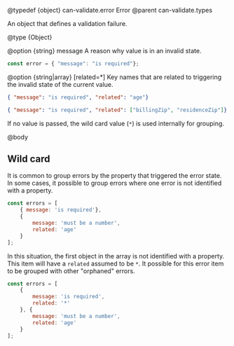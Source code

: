 @typedef {object} can-validate.error Error
@parent can-validate.types

An object that defines a validation failure.

@type {Object}

  @option {string} message A reason why value is in an invalid state.

  ```js
const error = { "message": "is required"};
  ```

  @option {string|array} [related=*] Key names that are related to triggering the
  invalid state of the current value.

  ```json
  { "message": "is required", "related": "age"}
  ```

  ```json
  { "message": "is required", "related": ["billingZip", "residenceZip"]}
  ```

  If no value is passed, the wild card value (`*`) is used internally for grouping.

@body

## Wild card

It is common to group errors by the property that triggered the error state. In
some cases, it possible to group errors where one error is not identified with
a property.

```js
const errors = [
	{ message: 'is required'},
	{
		message: 'must be a number',
		related: 'age'
	}
];
```

In this situation, the first object in the array is not identified with a property.
This item will have a `related` assumed to be `*`. It possible for this error item
to be grouped with other "orphaned" errors.

```js
const errors = [
	{
		message: 'is required',
		related: '*'
	}, {
		message: 'must be a number',
		related: 'age'
	}
];
```
